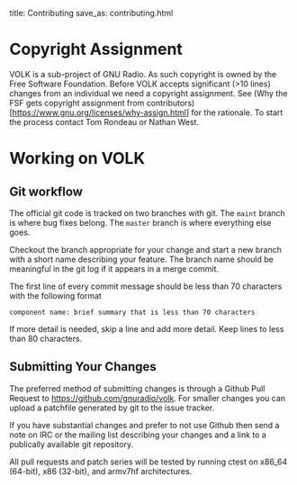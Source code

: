 title: Contributing
save_as: contributing.html

# Copyright Assignment

VOLK is a sub-project of GNU Radio. As such copyright is owned by the Free
Software Foundation. Before VOLK accepts significant (>10 lines) changes from
an individual we need a copyright assignment. See (Why the FSF gets copyright
assignment from contributors)[https://www.gnu.org/licenses/why-assign.html] for
the rationale. To start the process contact Tom Rondeau or Nathan West.

# Working on VOLK

## Git workflow

The official git code is tracked on two branches with git. The `maint` branch
is where bug fixes belong. The `master` branch is where everything else goes.

Checkout the branch appropriate for your change and start a new branch with a
short name describing your feature. The branch name should be meaningful in the
git log if it appears in a merge commit.

The first line of every commit message should be less than 70 characters with
the following format

    component name: brief summary that is less than 70 characters

If more detail is needed, skip a line and add more detail. Keep lines to less
than 80 characters.

## Submitting Your Changes

The preferred method of submitting changes is through a Github Pull Request to
https://github.com/gnuradio/volk. For smaller changes you can upload a
patchfile generated by git to the issue tracker.

If you have substantial changes and prefer to not use Github then send a note
on IRC or the mailing list describing your changes and a link to a publically
available git repository.

All pull requests and patch series will be tested by running ctest on x86_64
(64-bit), x86 (32-bit), and armv7hf architectures.
